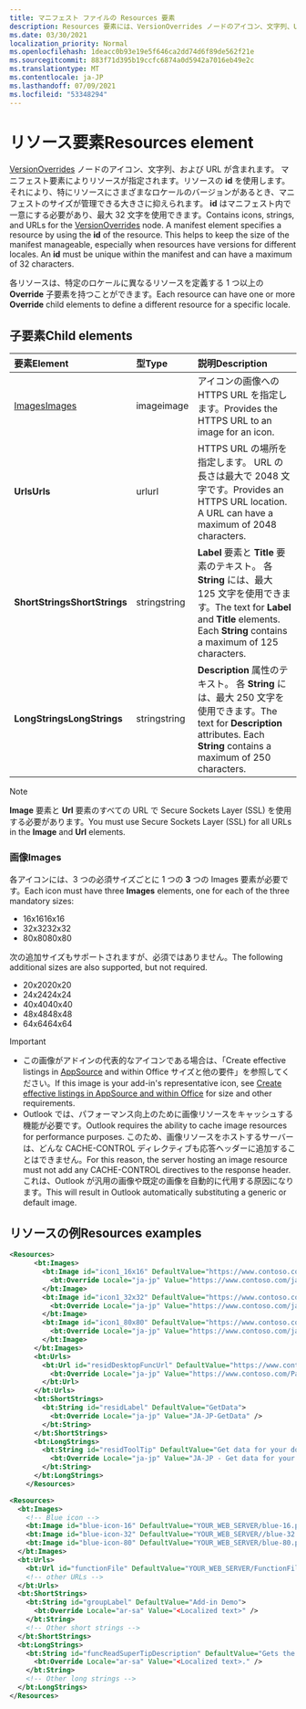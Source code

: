 ```yaml
---
title: マニフェスト ファイルの Resources 要素
description: Resources 要素には、VersionOverrides ノードのアイコン、文字列、URL が含まれます。
ms.date: 03/30/2021
localization_priority: Normal
ms.openlocfilehash: 1deacc0b93e19e5f646ca2dd74d6f89de562f21e
ms.sourcegitcommit: 883f71d395b19ccfc6874a0d5942a7016eb49e2c
ms.translationtype: MT
ms.contentlocale: ja-JP
ms.lasthandoff: 07/09/2021
ms.locfileid: "53348294"
---
```

# <a name="resources-element"></a><span data-ttu-id="81a81-103">リソース要素</span><span class="sxs-lookup"><span data-stu-id="81a81-103">Resources element</span></span>

<span data-ttu-id="81a81-p101">[VersionOverrides](versionoverrides.md) ノードのアイコン、文字列、および URL が含まれます。 マニフェスト要素によりリソースが指定されます。リソースの **id** を使用します。 それにより、特にリソースにさまざまなロケールのバージョンがあるとき、マニフェストのサイズが管理できる大きさに抑えられます。 **id** はマニフェスト内で一意にする必要があり、最大 32 文字を使用できます。</span><span class="sxs-lookup"><span data-stu-id="81a81-p101">Contains icons, strings, and URLs for the [VersionOverrides](versionoverrides.md) node. A manifest element specifies a resource by using the **id** of the resource. This helps to keep the size of the manifest manageable, especially when resources have versions for different locales. An **id** must be unique within the manifest and can have a maximum of 32 characters.</span></span>

<span data-ttu-id="81a81-108">各リソースは、特定のロケールに異なるリソースを定義する 1 つ以上の **Override** 子要素を持つことができます。</span><span class="sxs-lookup"><span data-stu-id="81a81-108">Each resource can have one or more **Override** child elements to define a different resource for a specific locale.</span></span>

## <a name="child-elements"></a><span data-ttu-id="81a81-109">子要素</span><span class="sxs-lookup"><span data-stu-id="81a81-109">Child elements</span></span>

|  <span data-ttu-id="81a81-110">要素</span><span class="sxs-lookup"><span data-stu-id="81a81-110">Element</span></span> |  <span data-ttu-id="81a81-111">型</span><span class="sxs-lookup"><span data-stu-id="81a81-111">Type</span></span>  |  <span data-ttu-id="81a81-112">説明</span><span class="sxs-lookup"><span data-stu-id="81a81-112">Description</span></span>  |
|:-----|:-----|:-----|
|  [<span data-ttu-id="81a81-113">Images</span><span class="sxs-lookup"><span data-stu-id="81a81-113">Images</span></span>](#images)            |  <span data-ttu-id="81a81-114">image</span><span class="sxs-lookup"><span data-stu-id="81a81-114">image</span></span>   |  <span data-ttu-id="81a81-115">アイコンの画像への HTTPS URL を指定します。</span><span class="sxs-lookup"><span data-stu-id="81a81-115">Provides the HTTPS URL to an image for an icon.</span></span> |
|  <span data-ttu-id="81a81-116">**Urls**</span><span class="sxs-lookup"><span data-stu-id="81a81-116">**Urls**</span></span>                |  <span data-ttu-id="81a81-117">url</span><span class="sxs-lookup"><span data-stu-id="81a81-117">url</span></span>     |  <span data-ttu-id="81a81-p102">HTTPS URL の場所を指定します。 URL の長さは最大で 2048 文字です。</span><span class="sxs-lookup"><span data-stu-id="81a81-p102">Provides an HTTPS URL location. A URL can have a maximum of 2048 characters.</span></span> |
|  <span data-ttu-id="81a81-120">**ShortStrings**</span><span class="sxs-lookup"><span data-stu-id="81a81-120">**ShortStrings**</span></span> |  <span data-ttu-id="81a81-121">string</span><span class="sxs-lookup"><span data-stu-id="81a81-121">string</span></span>  |  <span data-ttu-id="81a81-p103">**Label** 要素と **Title** 要素のテキスト。 各 **String** には、最大 125 文字を使用できます。</span><span class="sxs-lookup"><span data-stu-id="81a81-p103">The text for **Label** and **Title** elements. Each **String** contains a maximum of 125 characters.</span></span>|
|  <span data-ttu-id="81a81-124">**LongStrings**</span><span class="sxs-lookup"><span data-stu-id="81a81-124">**LongStrings**</span></span>  |  <span data-ttu-id="81a81-125">string</span><span class="sxs-lookup"><span data-stu-id="81a81-125">string</span></span>  | <span data-ttu-id="81a81-p104">**Description** 属性のテキスト。 各 **String** には、最大 250 文字を使用できます。</span><span class="sxs-lookup"><span data-stu-id="81a81-p104">The text for **Description** attributes. Each **String** contains a maximum of 250 characters.</span></span>|

> [!NOTE]
> <span data-ttu-id="81a81-128">**Image** 要素と **Url** 要素のすべての URL で Secure Sockets Layer (SSL) を使用する必要があります。</span><span class="sxs-lookup"><span data-stu-id="81a81-128">You must use Secure Sockets Layer (SSL) for all URLs in the **Image** and **Url** elements.</span></span>

### <a name="images"></a><span data-ttu-id="81a81-129">画像</span><span class="sxs-lookup"><span data-stu-id="81a81-129">Images</span></span>

<span data-ttu-id="81a81-130">各アイコンには、3 つの必須サイズごとに 1 つの **3** つの Images 要素が必要です。</span><span class="sxs-lookup"><span data-stu-id="81a81-130">Each icon must have three **Images** elements, one for each of the three mandatory sizes:</span></span>

- <span data-ttu-id="81a81-131">16x16</span><span class="sxs-lookup"><span data-stu-id="81a81-131">16x16</span></span>
- <span data-ttu-id="81a81-132">32x32</span><span class="sxs-lookup"><span data-stu-id="81a81-132">32x32</span></span>
- <span data-ttu-id="81a81-133">80x80</span><span class="sxs-lookup"><span data-stu-id="81a81-133">80x80</span></span>

<span data-ttu-id="81a81-134">次の追加サイズもサポートされますが、必須ではありません。</span><span class="sxs-lookup"><span data-stu-id="81a81-134">The following additional sizes are also supported, but not required.</span></span>

- <span data-ttu-id="81a81-135">20x20</span><span class="sxs-lookup"><span data-stu-id="81a81-135">20x20</span></span>
- <span data-ttu-id="81a81-136">24x24</span><span class="sxs-lookup"><span data-stu-id="81a81-136">24x24</span></span>
- <span data-ttu-id="81a81-137">40x40</span><span class="sxs-lookup"><span data-stu-id="81a81-137">40x40</span></span>
- <span data-ttu-id="81a81-138">48x48</span><span class="sxs-lookup"><span data-stu-id="81a81-138">48x48</span></span>
- <span data-ttu-id="81a81-139">64x64</span><span class="sxs-lookup"><span data-stu-id="81a81-139">64x64</span></span>

> [!IMPORTANT]
>
> - <span data-ttu-id="81a81-140">この画像がアドインの代表的なアイコンである場合は、「Create effective listings in [AppSource](/office/dev/store/create-effective-office-store-listings#create-an-icon-for-your-add-in) and within Office サイズと他の要件」を参照してください。</span><span class="sxs-lookup"><span data-stu-id="81a81-140">If this image is your add-in's representative icon, see [Create effective listings in AppSource and within Office](/office/dev/store/create-effective-office-store-listings#create-an-icon-for-your-add-in) for size and other requirements.</span></span>
> - <span data-ttu-id="81a81-141">Outlook では、パフォーマンス向上のために画像リソースをキャッシュする機能が必要です。</span><span class="sxs-lookup"><span data-stu-id="81a81-141">Outlook requires the ability to cache image resources for performance purposes.</span></span> <span data-ttu-id="81a81-142">このため、画像リソースをホストするサーバーは、どんな CACHE-CONTROL ディレクティブも応答ヘッダーに追加することはできません。</span><span class="sxs-lookup"><span data-stu-id="81a81-142">For this reason, the server hosting an image resource must not add any CACHE-CONTROL directives to the response header.</span></span> <span data-ttu-id="81a81-143">これは、Outlook が汎用の画像や既定の画像を自動的に代用する原因になります。</span><span class="sxs-lookup"><span data-stu-id="81a81-143">This will result in Outlook automatically substituting a generic or default image.</span></span>

## <a name="resources-examples"></a><span data-ttu-id="81a81-144">リソースの例</span><span class="sxs-lookup"><span data-stu-id="81a81-144">Resources examples</span></span>

```XML
<Resources>
      <bt:Images>
        <bt:Image id="icon1_16x16" DefaultValue="https://www.contoso.com/icon_default.png">
          <bt:Override Locale="ja-jp" Value="https://www.contoso.com/ja-jp16-icon_default.png" />
        </bt:Image>
        <bt:Image id="icon1_32x32" DefaultValue="https://www.contoso.com/icon_default.png">
          <bt:Override Locale="ja-jp" Value="https://www.contoso.com/ja-jp32-icon_default.png" />
        </bt:Image>
        <bt:Image id="icon1_80x80" DefaultValue="https://www.contoso.com/icon_default.png">
          <bt:Override Locale="ja-jp" Value="https://www.contoso.com/ja-jp80-icon_default.png" />
        </bt:Image>
      </bt:Images>
      <bt:Urls>
        <bt:Url id="residDesktopFuncUrl" DefaultValue="https://www.contoso.com/Pages/Home.aspx">
          <bt:Override Locale="ja-jp" Value="https://www.contoso.com/Pages/Home.aspx" />
        </bt:Url>
      </bt:Urls>
      <bt:ShortStrings>
        <bt:String id="residLabel" DefaultValue="GetData">
          <bt:Override Locale="ja-jp" Value="JA-JP-GetData" />
        </bt:String>
      </bt:ShortStrings>
      <bt:LongStrings>
        <bt:String id="residToolTip" DefaultValue="Get data for your document.">
          <bt:Override Locale="ja-jp" Value="JA-JP - Get data for your document." />
        </bt:String>
      </bt:LongStrings>
    </Resources>
```

```xml
<Resources>
  <bt:Images>
    <!-- Blue icon -->
    <bt:Image id="blue-icon-16" DefaultValue="YOUR_WEB_SERVER/blue-16.png"/>
    <bt:Image id="blue-icon-32" DefaultValue="YOUR_WEB_SERVER//blue-32.png"/>
    <bt:Image id="blue-icon-80" DefaultValue="YOUR_WEB_SERVER/blue-80.png"/>
  </bt:Images>
  <bt:Urls>
    <bt:Url id="functionFile" DefaultValue="YOUR_WEB_SERVER/FunctionFile/Functions.html"/>
    <!-- other URLs -->
  </bt:Urls>
  <bt:ShortStrings>
    <bt:String id="groupLabel" DefaultValue="Add-in Demo">
      <bt:Override Locale="ar-sa" Value="<Localized text>" />
    </bt:String>
    <!-- Other short strings -->
  </bt:ShortStrings>
  <bt:LongStrings>
    <bt:String id="funcReadSuperTipDescription" DefaultValue="Gets the subject of the message or appointment.">
      <bt:Override Locale="ar-sa" Value="<Localized text>." />
    </bt:String>
    <!-- Other long strings -->
  </bt:LongStrings>
</Resources>
```
